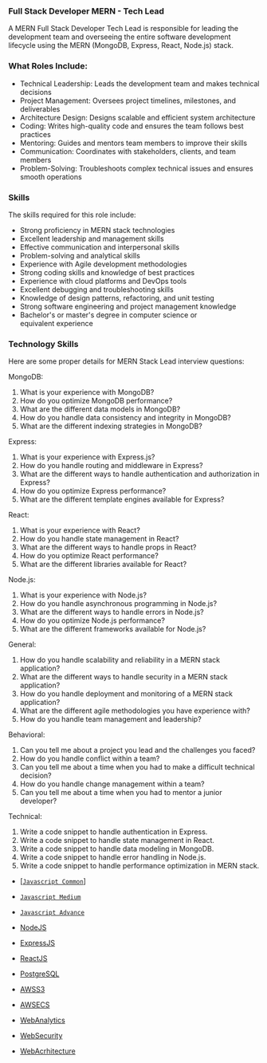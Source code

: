 ### Full Stack Developer MERN - Tech Lead
A MERN Full Stack Developer Tech Lead is responsible for leading the development team and overseeing the entire software development lifecycle using the MERN (MongoDB, Express, React, Node.js) stack.

### What Roles Include:
- Technical Leadership: Leads the development team and makes technical decisions
- Project Management: Oversees project timelines, milestones, and deliverables
- Architecture Design: Designs scalable and efficient system architecture
- Coding: Writes high-quality code and ensures the team follows best practices
- Mentoring: Guides and mentors team members to improve their skills
- Communication: Coordinates with stakeholders, clients, and team members
- Problem-Solving: Troubleshoots complex technical issues and ensures smooth operations

### Skills
The skills required for this role include:

- Strong proficiency in MERN stack technologies
- Excellent leadership and management skills
- Effective communication and interpersonal skills
- Problem-solving and analytical skills
- Experience with Agile development methodologies
- Strong coding skills and knowledge of best practices
- Experience with cloud platforms and DevOps tools
- Excellent debugging and troubleshooting skills
- Knowledge of design patterns, refactoring, and unit testing
- Strong software engineering and project management knowledge
- Bachelor's or master's degree in computer science or equivalent experience

### Technology Skills
Here are some proper details for MERN Stack Lead interview questions:

MongoDB:

1. What is your experience with MongoDB?
2. How do you optimize MongoDB performance?
3. What are the different data models in MongoDB?
4. How do you handle data consistency and integrity in MongoDB?
5. What are the different indexing strategies in MongoDB?

Express:

1. What is your experience with Express.js?
2. How do you handle routing and middleware in Express?
3. What are the different ways to handle authentication and authorization in Express?
4. How do you optimize Express performance?
5. What are the different template engines available for Express?

React:

1. What is your experience with React?
2. How do you handle state management in React?
3. What are the different ways to handle props in React?
4. How do you optimize React performance?
5. What are the different libraries available for React?

Node.js:

1. What is your experience with Node.js?
2. How do you handle asynchronous programming in Node.js?
3. What are the different ways to handle errors in Node.js?
4. How do you optimize Node.js performance?
5. What are the different frameworks available for Node.js?

General:

1. How do you handle scalability and reliability in a MERN stack application?
2. What are the different ways to handle security in a MERN stack application?
3. How do you handle deployment and monitoring of a MERN stack application?
4. What are the different agile methodologies you have experience with?
5. How do you handle team management and leadership?

Behavioral:

1. Can you tell me about a project you lead and the challenges you faced?
2. How do you handle conflict within a team?
3. Can you tell me about a time when you had to make a difficult technical decision?
4. How do you handle change management within a team?
5. Can you tell me about a time when you had to mentor a junior developer?

Technical:

1. Write a code snippet to handle authentication in Express.
2. Write a code snippet to handle state management in React.
3. Write a code snippet to handle data modeling in MongoDB.
4. Write a code snippet to handle error handling in Node.js.
5. Write a code snippet to handle performance optimization in MERN stack.



- <a href="https://github.com/rohit33178/tech-lead/blob/main/interview/javascript-common.md" target="__blank">[`Javascript Common`]</a>

- [`Javascript Medium`](https://github.com/rohit33178/tech-lead/blob/main/interview/javascript-medium.md)

- [`Javascript Advance`](https://github.com/rohit33178/tech-lead/blob/main/interview/javascript-advance.md)

- [NodeJS](https://github.com/rohit33178/tech-lead/blob/main/interview/node-js.md)

- [ExpressJS](https://github.com/rohit33178/tech-lead/blob/main/interview/express-js.md)

- [ReactJS](https://github.com/rohit33178/tech-lead/blob/main/interview/react-js.md)

- [PostgreSQL](https://github.com/rohit33178/tech-lead/blob/main/interview/postgre-SQL.md)

- [AWSS3](https://github.com/rohit33178/tech-lead/blob/main/interview/AWS-S3.md)

- [AWSECS](https://github.com/rohit33178/tech-lead/blob/main/interview/AWS-ECS.md)

- [WebAnalytics](https://github.com/rohit33178/tech-lead/blob/main/interview/web-analysis.md)

- [WebSecurity](https://github.com/rohit33178/tech-lead/blob/main/interview/web-security.md)

- [WebAcrhitecture](https://github.com/rohit33178/tech-lead/blob/main/interview/web-architecture.md)